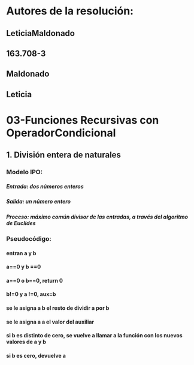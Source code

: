 # Autores de la resolución:
## LeticiaMaldonado
## 163.708-3
## Maldonado
## Leticia
# 03-Funciones Recursivas con OperadorCondicional
## 1. División entera de naturales
### Modelo IPO:
##### Entrada: dos números enteros
##### Salida: un número entero
##### Proceso: máximo común divisor de las entradas, a través del algoritmo de Euclides
### Pseudocódigo:
#### entran a y b
#### a==0 y b ==0
#### a==0 o b==0, return 0
#### b!=0 y a !=0, aux=b 
#### se le asigna a b el resto de dividir a por b 
#### se le asigna a a el valor del auxiliar
#### si b es distinto de cero, se vuelve a llamar a la función con los nuevos valores de a y b 
#### si b es cero, devuelve a

